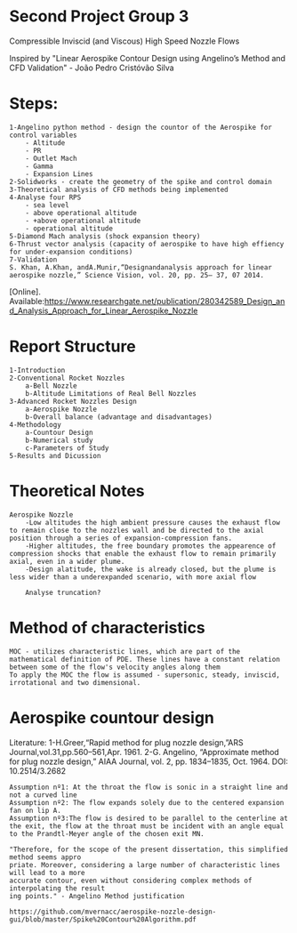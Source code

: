 # Second Project Group 3
Compressible Inviscid (and Viscous) High Speed Nozzle Flows 

Inspired by "Linear Aerospike Contour Design using
 Angelino’s Method and CFD Validation" - João Pedro Cristóvão Silva

 # Steps:
    1-Angelino python method - design the countor of the Aerospike for control variables
        - Altitude
        - PR
        - Outlet Mach
        - Gamma
        - Expansion Lines
    2-Solidworks - create the geometry of the spike and control domain
    3-Theoretical analysis of CFD methods being implemented
    4-Analyse four RPS
        - sea level
        - above operational altitude
        - +above operational altitude
        - operational altitude
    5-Diamond Mach analysis (shock expansion theory)
    6-Thrust vector analysis (capacity of aerospike to have high effiency for under-expansion conditions)
    7-Validation
    S. Khan, A.Khan, andA.Munir,“Designandanalysis approach for linear aerospike nozzle,” Science Vision, vol. 20, pp. 25– 37, 07 2014.
 [Online]. Available:https://www.researchgate.net/publication/280342589_Design_and_Analysis_Approach_for_Linear_Aerospike_Nozzle

# Report Structure
    1-Introduction
    2-Conventional Rocket Nozzles
        a-Bell Nozzle
        b-Altitude Limitations of Real Bell Nozzles
    3-Advanced Rocket Nozzles Design
        a-Aerospike Nozzle
        b-Overall balance (advantage and disadvantages)
    4-Methodology
        a-Countour Design
        b-Numerical study
        c-Parameters of Study
    5-Results and Dicussion

# Theoretical Notes
    Aerospike Nozzle
        -Low altitudes the high ambient pressure causes the exhaust flow to remain close to the nozzles wall and be directed to the axial position through a series of expansion-compression fans.
        -Higher altitudes, the free boundary promotes the appearence of compression shocks that enable the exhaust flow to remain primarily axial, even in a wider plume.
        -Design alatitude, the wake is already closed, but the plume is less wider than a underexpanded scenario, with more axial flow

        Analyse truncation?
    
# Method of characteristics 
    MOC - utilizes characteristic lines, which are part of the mathematical definition of PDE. These lines have a constant relation between some of the flow's velocity angles along them
    To apply the MOC the flow is assumed - supersonic, steady, inviscid, irrotational and two dimensional.

# Aerospike countour design
Literature:
    1-H.Greer,“Rapid method for plug nozzle design,”ARS Journal,vol.31,pp.560–561,Apr. 1961. 
    2-G. Angelino, “Approximate method for plug nozzle design,” AIAA Journal, vol. 2, pp. 1834–1835, Oct. 1964. DOI: 10.2514/3.2682

    Assumption nº1: At the throat the flow is sonic in a straight line and not a curved line
    Assumption nº2: The flow expands solely due to the centered expansion fan on lip A.
    Assumption nº3:The flow is desired to be parallel to the centerline at the exit, the flow at the throat must be incident with an angle equal to the Prandtl-Meyer angle of the chosen exit MN.

    "Therefore, for the scope of the present dissertation, this simplified method seems appro
    priate. Moreover, considering a large number of characteristic lines will lead to a more
    accurate contour, even without considering complex methods of interpolating the result
    ing points." - Angelino Method justification

    https://github.com/mvernacc/aerospike-nozzle-design-gui/blob/master/Spike%20Contour%20Algorithm.pdf
